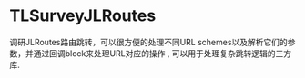 # TLSurveyJLRoutes
调研JLRoutes路由跳转，可以很方便的处理不同URL schemes以及解析它们的参数，并通过回调block来处理URL对应的操作 , 可以用于处理复杂跳转逻辑的三方库.
